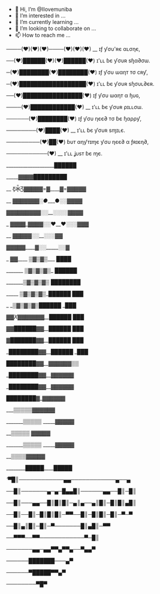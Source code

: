 - 👋 Hi, I’m @Ilovemuniba
- 👀 I’m interested in ...
- 🌱 I’m currently learning ...
- 💞️ I’m looking to collaborate on ...
- 📫 How to reach me ...

<!---
Ilovemuniba/Ilovemuniba is a ✨ special ✨ repository because its `README.md` (this file) appears on your GitHub profile.
You can click the Preview link to take a look at your changes.
--->

────(♥)(♥)(♥)────(♥)(♥)(♥) __ ɪƒ ƴσυ'ʀє αʟσηє,

──(♥)██████(♥)(♥)██████(♥) ɪ'ʟʟ ɓє ƴσυʀ ѕɧα∂σѡ.

─(♥)████████(♥)████████(♥) ɪƒ ƴσυ ѡαηт тσ cʀƴ,

─(♥)██████████████████(♥) ɪ'ʟʟ ɓє ƴσυʀ ѕɧσυʟ∂єʀ.

──(♥)████████████████(♥) ɪƒ ƴσυ ѡαηт α ɧυɢ,

────(♥)████████████(♥) __ ɪ'ʟʟ ɓє ƴσυʀ ρɪʟʟσѡ.

──────(♥)████████(♥) ɪƒ ƴσυ ηєє∂ тσ ɓє ɧαρρƴ,

────────(♥)████(♥) __ ɪ'ʟʟ ɓє ƴσυʀ ѕɱɪʟє.

─────────(♥)██(♥) ɓυт αηƴтɪɱє ƴσυ ηєє∂ α ƒʀɪєη∂,

───────────(♥) __ ɪ'ʟʟ ʝυѕт ɓє ɱє.

____________________██████

_________▓▓▓▓____█████████

__ Ƹ̵̡Ӝ̵̨̄Ʒ▓▓▓▓▓=▓____▓=▓▓▓▓▓

__ ▓▓▓_▓▓▓▓░●____●░░▓▓▓▓

_▓▓▓▓_▓▓▓▓▓░░__░░░░▓▓▓▓

_ ▓▓▓▓_▓▓▓▓░░♥__♥░░░▓▓▓

__ ▓▓▓___▓▓░░_____░░░▓▓

▓▓▓▓▓____▓░░_____░░▓

_ ▓▓____ ▒▓▒▓▒___ ████

_______ ▒▓▒▓▒▓▒_ ██████

_______▒▓▒▓▒▓▒ ████████

_____ ▒▓▒▓▒▓▒_██████ ███

_ ___▒▓▒▓▒▓▒__██████ _███

_▓▓X▓▓▓▓▓▓▓__██████_ ███

▓▓_██████▓▓__██████_ ███

▓_███████▓▓__██████_ ███

_████████▓▓__██████ _███

_████████▓▓__▓▓▓▓▓▓_▒▒

_████████▓▓__▓▓▓▓▓▓

_████████▓▓__▓▓▓▓▓▓

__████████▓___▓▓▓▓▓▓

_______▒▒▒▒▒____▓▓▓▓▓▓

_______▒▒▒▒▒ _____▓▓▓▓▓

_______▒▒▒▒▒_____ ▓▓▓▓▓

_______▒▒▒▒▒ _____▓▓▓▓▓

________▒▒▒▒______▓▓▓▓▓

________█████____█████

_'▀█║────────────▄▄────────────▄──▄_

──█║───────▄─▄─█▄▄█║──────▄▄──█║─█║

──█║───▄▄──█║█║█║─▄║▄──▄║█║─█║█║▄█║

──█║──█║─█║█║█║─▀▀──█║─█║█║─█║─▀─▀

──█║▄║█║─█║─▀───────█║▄█║─▀▀

──▀▀▀──▀▀────────────▀─█║

───────▄▄─▄▄▀▀▄▀▀▄──▀▄▄▀

──────███████───▄▀

──────▀█████▀▀▄▀

────────▀█▀

